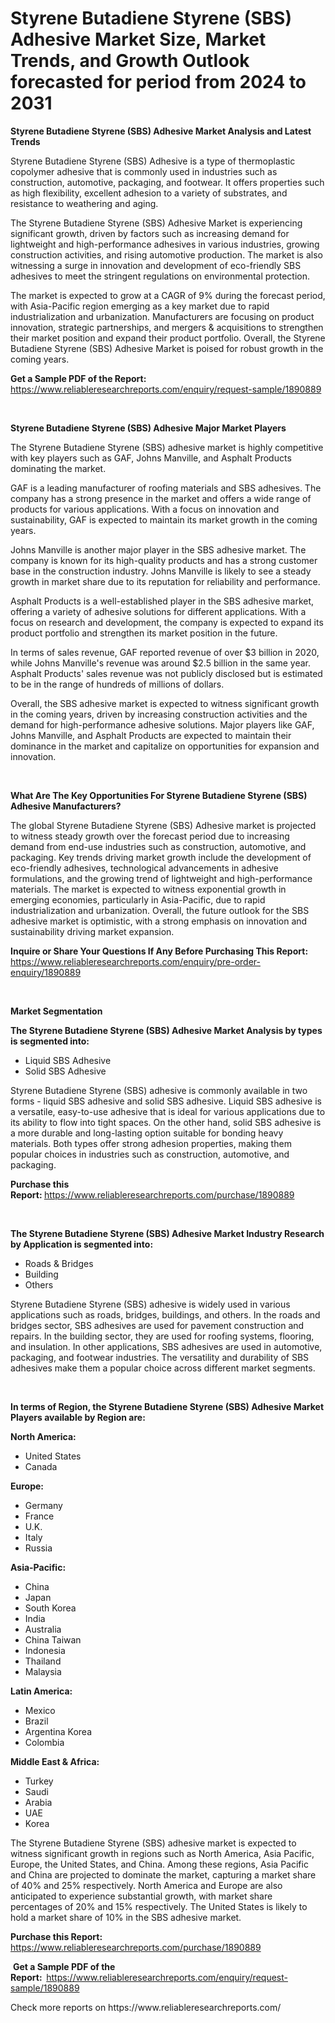 <p><h1>Styrene Butadiene Styrene (SBS) Adhesive Market Size, Market Trends, and Growth Outlook forecasted for period from 2024 to 2031</h1></p><p><strong>Styrene Butadiene Styrene (SBS) Adhesive Market Analysis and Latest Trends</strong></p>
<p><p>Styrene Butadiene Styrene (SBS) Adhesive is a type of thermoplastic copolymer adhesive that is commonly used in industries such as construction, automotive, packaging, and footwear. It offers properties such as high flexibility, excellent adhesion to a variety of substrates, and resistance to weathering and aging.</p><p>The Styrene Butadiene Styrene (SBS) Adhesive Market is experiencing significant growth, driven by factors such as increasing demand for lightweight and high-performance adhesives in various industries, growing construction activities, and rising automotive production. The market is also witnessing a surge in innovation and development of eco-friendly SBS adhesives to meet the stringent regulations on environmental protection.</p><p>The market is expected to grow at a CAGR of 9% during the forecast period, with Asia-Pacific region emerging as a key market due to rapid industrialization and urbanization. Manufacturers are focusing on product innovation, strategic partnerships, and mergers & acquisitions to strengthen their market position and expand their product portfolio. Overall, the Styrene Butadiene Styrene (SBS) Adhesive Market is poised for robust growth in the coming years.</p></p>
<p><strong>Get a Sample PDF of the Report:&nbsp;</strong> <a href="https://www.reliableresearchreports.com/enquiry/request-sample/1890889">https://www.reliableresearchreports.com/enquiry/request-sample/1890889</a></p>
<p>&nbsp;</p>
<p><strong>Styrene Butadiene Styrene (SBS) Adhesive Major Market Players</strong></p>
<p><p>The Styrene Butadiene Styrene (SBS) adhesive market is highly competitive with key players such as GAF, Johns Manville, and Asphalt Products dominating the market. </p><p>GAF is a leading manufacturer of roofing materials and SBS adhesives. The company has a strong presence in the market and offers a wide range of products for various applications. With a focus on innovation and sustainability, GAF is expected to maintain its market growth in the coming years.</p><p>Johns Manville is another major player in the SBS adhesive market. The company is known for its high-quality products and has a strong customer base in the construction industry. Johns Manville is likely to see a steady growth in market share due to its reputation for reliability and performance.</p><p>Asphalt Products is a well-established player in the SBS adhesive market, offering a variety of adhesive solutions for different applications. With a focus on research and development, the company is expected to expand its product portfolio and strengthen its market position in the future.</p><p>In terms of sales revenue, GAF reported revenue of over $3 billion in 2020, while Johns Manville's revenue was around $2.5 billion in the same year. Asphalt Products' sales revenue was not publicly disclosed but is estimated to be in the range of hundreds of millions of dollars.</p><p>Overall, the SBS adhesive market is expected to witness significant growth in the coming years, driven by increasing construction activities and the demand for high-performance adhesive solutions. Major players like GAF, Johns Manville, and Asphalt Products are expected to maintain their dominance in the market and capitalize on opportunities for expansion and innovation.</p></p>
<p>&nbsp;</p>
<p><strong>What Are The Key Opportunities For Styrene Butadiene Styrene (SBS) Adhesive Manufacturers?</strong></p>
<p><p>The global Styrene Butadiene Styrene (SBS) Adhesive market is projected to witness steady growth over the forecast period due to increasing demand from end-use industries such as construction, automotive, and packaging. Key trends driving market growth include the development of eco-friendly adhesives, technological advancements in adhesive formulations, and the growing trend of lightweight and high-performance materials. The market is expected to witness exponential growth in emerging economies, particularly in Asia-Pacific, due to rapid industrialization and urbanization. Overall, the future outlook for the SBS adhesive market is optimistic, with a strong emphasis on innovation and sustainability driving market expansion.</p></p>
<p><strong>Inquire or Share Your Questions If Any Before Purchasing This Report:</strong> <a href="https://www.reliableresearchreports.com/enquiry/pre-order-enquiry/1890889">https://www.reliableresearchreports.com/enquiry/pre-order-enquiry/1890889</a></p>
<p>&nbsp;</p>
<p><strong>Market Segmentation</strong></p>
<p><strong>The Styrene Butadiene Styrene (SBS) Adhesive Market Analysis by types is segmented into:</strong></p>
<p><ul><li>Liquid SBS Adhesive</li><li>Solid SBS Adhesive</li></ul></p>
<p><p>Styrene Butadiene Styrene (SBS) adhesive is commonly available in two forms - liquid SBS adhesive and solid SBS adhesive. Liquid SBS adhesive is a versatile, easy-to-use adhesive that is ideal for various applications due to its ability to flow into tight spaces. On the other hand, solid SBS adhesive is a more durable and long-lasting option suitable for bonding heavy materials. Both types offer strong adhesion properties, making them popular choices in industries such as construction, automotive, and packaging.</p></p>
<p><strong>Purchase this Report:&nbsp;</strong><a href="https://www.reliableresearchreports.com/purchase/1890889">https://www.reliableresearchreports.com/purchase/1890889</a></p>
<p>&nbsp;</p>
<p><strong>The Styrene Butadiene Styrene (SBS) Adhesive Market Industry Research by Application is segmented into:</strong></p>
<p><ul><li>Roads & Bridges</li><li>Building</li><li>Others</li></ul></p>
<p><p>Styrene Butadiene Styrene (SBS) adhesive is widely used in various applications such as roads, bridges, buildings, and others. In the roads and bridges sector, SBS adhesives are used for pavement construction and repairs. In the building sector, they are used for roofing systems, flooring, and insulation. In other applications, SBS adhesives are used in automotive, packaging, and footwear industries. The versatility and durability of SBS adhesives make them a popular choice across different market segments.</p></p>
<p>&nbsp;</p>
<p><strong>In terms of Region, the Styrene Butadiene Styrene (SBS) Adhesive Market Players available by Region are:</strong></p>
<p>
    <p> <strong> North America: </strong>
        <ul>
            <li>United States</li>
            <li>Canada</li>
        </ul>
        </p> 
    <p> <strong> Europe: </strong>
        <ul>
            <li>Germany</li>
            <li>France</li>
            <li>U.K.</li>
            <li>Italy</li>
            <li>Russia</li>
        </ul>
        </p> 
    <p> <strong> Asia-Pacific: </strong>
        <ul>
            <li>China</li>
            <li>Japan</li>
            <li>South Korea</li>
            <li>India</li>
            <li>Australia</li>
            <li>China Taiwan</li>
            <li>Indonesia</li>
            <li>Thailand</li>
            <li>Malaysia</li>
        </ul>
        </p> 
    <p> <strong> Latin America: </strong>
        <ul>
            <li>Mexico</li>
            <li>Brazil</li>
            <li>Argentina Korea</li>
            <li>Colombia</li>
        </ul>
        </p> 
    <p> <strong> Middle East & Africa: </strong>
        <ul>
            <li>Turkey</li>
            <li>Saudi</li>
            <li>Arabia</li>
            <li>UAE</li>
            <li>Korea</li>
        </ul>
    </p>
    </p>
<p><p>The Styrene Butadiene Styrene (SBS) adhesive market is expected to witness significant growth in regions such as North America, Asia Pacific, Europe, the United States, and China. Among these regions, Asia Pacific and China are projected to dominate the market, capturing a market share of 40% and 25% respectively. North America and Europe are also anticipated to experience substantial growth, with market share percentages of 20% and 15% respectively. The United States is likely to hold a market share of 10% in the SBS adhesive market.</p></p>
<p><strong>Purchase this Report: </strong><a href="https://www.reliableresearchreports.com/purchase/1890889">https://www.reliableresearchreports.com/purchase/1890889</a></p>
<p>&nbsp;<strong>Get a Sample PDF of the Report:&nbsp;&nbsp;</strong><a href="https://www.reliableresearchreports.com/enquiry/request-sample/1890889">https://www.reliableresearchreports.com/enquiry/request-sample/1890889</a></p>
<p><strong></strong></p>
<p>Check more reports on https://www.reliableresearchreports.com/</p>